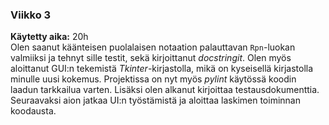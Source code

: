 ### Viikko 3
**Käytetty aika:** 20h  
Olen saanut käänteisen puolalaisen notaation palauttavan `Rpn`-luokan valmiiksi ja tehnyt sille testit, sekä kirjoittanut *docstringit*. Olen myös aloittanut GUI:n tekemistä *Tkinter*-kirjastolla, mikä on kyseisellä kirjastolla minulle uusi kokemus. Projektissa on nyt myös *pylint* käytössä koodin laadun tarkkailua varten. Lisäksi olen alkanut kirjoittaa testausdokumenttia. Seuraavaksi aion jatkaa UI:n työstämistä ja aloittaa laskimen toiminnan koodausta.